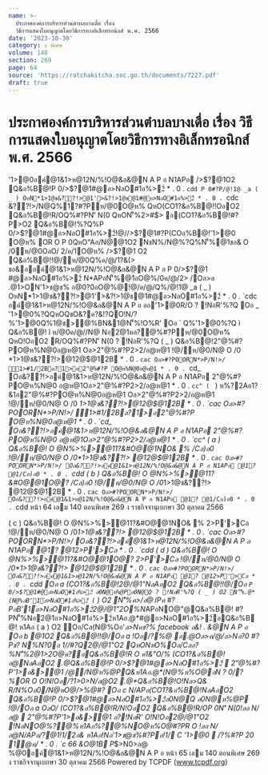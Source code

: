 ```yaml
---
name: >-
  ประกาศองค์การบริหารส่วนตำบลบางเดื่อ เรื่อง
  วิธีการแสดงใบอนุญาตโดยวิธีการทางอิเล็กทรอนิกส์ พ.ศ. 2566
date: '2023-10-30'
category: ง พิเศษ
volume: 140
section: 269
page: 64
source: 'https://ratchakitcha.soc.go.th/documents/7227.pdf'
draft: true
---
```


# ประกาศองค์การบริหารส่วนตำบลบางเดื่อ เรื่อง วิธีการแสดงใบอนุญาตโดยวิธีการทางอิเล็กทรอนิกส์ พ.ศ. 2566

'1>@0อค์@1&1>ห@12N/%!O@&ล&@N A P อ N1APอ />$?@1O2 Q&อ%B@!P 0/>$?@1#@อ>NลO#1อ%>2์ * . 0 . `cdd P 0#?P/@!1@ _a ( _ ) OหN*1>1@ช&??!>@1'>&?!>1@ช@1#@อ>NลO#1อ%>2์ * . 0 . `cdc &??!>/N@Q%1?#?Pห/@0O@ห% QหO(CO1?&อ%B@!!OอO2 Q&อ%B@!R/OQ%#?PN'ิ N(0 QหON'็%2>#$> อ(CO1?&อ%B@!#?P>O2 Q&อ%B@!%?Q%P 0/>$?@1#@อ>NลO#1อ%>2์!@//>$?@1#?P(COอ%B@!'1>@0 O@ห% OR O P 0QหO"Aอ/N@@1O2 NชN%/N@%?Q%N'็%@1ชอ& O /0ห/@0OลO/ 2/ค/1O@ห% />$?@1 O2 Q&อ%B@!!@/ห/@0Q%ค/@/1?&(> ชอ&ออค์@1&1>ห@12N/%!O@&ล&@N A P อ P 0/>$?@1 #@อ>NลO#1อ%>2์ N*APอN'็%@1อO@%/0ค/@/2> /Oล>ล .@1>ON'1>ช@ช% อ@0?0อO@%@!@/ค/@/Q%/@!1@ _a ( _ ) OหN*1>1@ช&??!>@1'>&?!>1@ช@1#@อ>NลO#1อ%>2์ * . 0 . `cdc อค์@1&1>ห@12N/%!O@&ล&@N A P อ ออ'1>@0R/O ? !NอR'%?Q Oอ _ '1>@0%?QQหOQชO&?ค?&!?QO!N/?%'1>@0Q%1@ช>@%BN&1@N'็%!O%R' Oอ ` Q%'1>@0%?Q ì Q&อ%B@! î ห/@0ค/@//N@ Nอ2@1หล?@%#?Pห/@0O@ห% QหO!OอO2 R/OQ%#?PN'ิ N(0 ? !NอR'%?Q ( _ ) Q&อ%B@!2"@%#?PO@ห%N@0อ@ห@1 Oล>2"@%#?P2>2/อ@ห@1 !@/ห/@0/N@ O /0 *1>1@ช&??!>@12@$@12B * . 0 . `cac Oล>#?POORN*>P/N!>/ 1>#1/2Bล?1>อ2"@%#?P O@ห%N@0อ@ห@1 * . 0 . `cd_ Oอ&??!>อค์@1&1>ห@12N/%!O@&ล&@N A P อ N1APอ 2"@%#?PO@ห%N@0 อ@ห@1Oล>2"@%#?P2>2/อ@ห@1 * . 0 . `cc^ ( ` ) ห%?2Aอ1?&1อ2"@%#?PO@ห%N@0อ@ห@1 Oล>2"@%#?P2>2/อ@ห@1 !@/ห/@0/N@ O /0 *1>1@ช&??!>@12@$@12B * . 0 . `cac Oล>#?POORN*>P/N!>/ 1>#1/2Bล?1>อ2"@%#?P O@ห%N@0อ@ห@1 * . 0 . `cd_ Oอ&??!>อค์@1&1>ห@12N/%!O@&ล&@N A P อ N1APอ 2"@%#?PO@ห%N@0 อ@ห@1Oล>2"@%#?P2>2/อ@ห@1 * . 0 . `cc^ ( a ) Q&อ%B@! O @N%>%>@11?&#O@@1NO& % /Cล)อ0 !@/ห/@0/N@ O /0*1>1@ช&??!> @12@$@12B * . 0 . `cac Oล>#?POORN*>P/N!>/ Oอ&??!>อค์@1&1>ห@12N/%!O@&ล&@N A P อ N1APอ @1? @1/Cล)อ0 * . 0 . `cdd ( b ) Q&อ%B@! O @N%>%>@11?&#O@@1O@? /Cล)อ0 !@/ห/@0/N@ O /0*1>1@ช&??!> @12@$@12B * . 0 . `cac Oล>#?POORN*>P/N!>/ Oอ&??!>อค์@1&1>ห@12N/%!O@&ล&@N A P อ N1APอ @1? @1/Cล)อ0 * . 0 . `cdd หน้า 64 เลม 140 ตอนพิเศษ 269 ง ราชกิจจานุเบกษา 30 ตุลาคม 2566

( c ) Q&อ%B@! O @N%>%>@11?&#O@@1NO& % 2>P'>Cล !@/ห/@0/N@ O /0*1>1@ช&??!> @12@$@12B * . 0 . `cac Oล>#?POORN*>P/N!>/ Oอ&??!>อค์@1&1>ห@12N/%!O@&ล&@N A P อ N1APอ @1? @12>P'>Cล * . 0 . `cdd ( d ) Q&อ%B@! O @N%>%>@11?&#O@@1O@? 2>P'>Cล !@/ห/@0/N@ O /0*1>1@ช&??!> @12@$@12B * . 0 . `cac Oล>#?POORN*>P/N!>/ Oอ&??!>อค์@1&1>ห@12N/%!O@&ล&@N A P อ N1APอ @1? @12>P'>Cล * . 0 . `cdd Oอ a (CO1?&อ%B@!2@/@1"NลAอO2 Q&อ%B@!!@/Oอ ` P 0/>$?@1#@อ>NลO#1อ%>2์ อ0N@ห%@Pอ0N@Q ? !NอR'%?Q ( _ ) O2 N'็%.@*(N@%อB'1์อ>NลO#1อ%>2์ ( ` ) O2 N'็%ค>/อ@1์Pค #?PอB'1์อ>NลO#1อ%>2์2@/@1"2O%N*APอNO@"@Q&อ%B@! #?PN'็%Nอ2@1อ>NลO#1อ%>2์ห1Aอ.@*#@อ>NลO#1อ%>2์อQ&อ%B@! ห1Aอ ( a ) O2 Oอ/Cล(N@%Oอ'*ล>Nคช?% facebook อ&! . &@N A P อ Oอ b @1O2 Q&อ%B@!!@/Oอ a !Oอ/?%@ อ.@*Oล>ค/@/ล>Nอ?0 #?Pช? N%N*?0*อ 1//#?Q2@/@1"O2 QหONหO%Oอ/Cลอ?%N'็%2@1>2O@ค?อQ&อ%B@!R O ค1&"O/% (CO1?&อ%B@!อ@NลAอO2 .@*Q&อ%B@!P 0/>$?@1#@อ>NลO#1อ%>2์  2"@%#?P'1>อ&>@1 /@/N@ห%@PQ&ห1Aอ.@*(N@%ห%O@อN ? 0/?%OR O O!N!Oอ/?1>0>N/ล@O2 .@*Q&อ%B@!O!Nล>Q& R/N%Oอ0/N@หO@/>%@#? Oอ c N/APอ(CO1?&อ%B@!NลAอO2 Q&อ%B@!P 0/>$?@1#@อ>NลO#1อ%>2์อ0N@Q อ0N@ห%@P !@/Oอ a OลO/ (CO1?&อ%B@!R/N!OอO2 Q&อ%B@!R/OP 0N'ิ N(0!ลอ N/ล@  2"@%#?P'1>อ&>@1 อ?!NอR' O!N!Oอ2@/@1"O2 !NอNO@*%?@%ห1Aอ*%?@%NO@ห%O@#?PR O !ลอ N/ล@N/APอ/?@1!1/2อ& ห1Aอ!Nอ'1>ช@ช%#?Pอ!1/ C '1>@0  /?%#?P 20 1@ค/ * . 0 . `c 66 &O@1B P*$>N0>ล@ %@0อค์@1&1>ห@12N/%!O@&ล&@N A P อ หน้า 65 เลม 140 ตอนพิเศษ 269 ง ราชกิจจานุเบกษา 30 ตุลาคม 2566 Powered by TCPDF (www.tcpdf.org)
